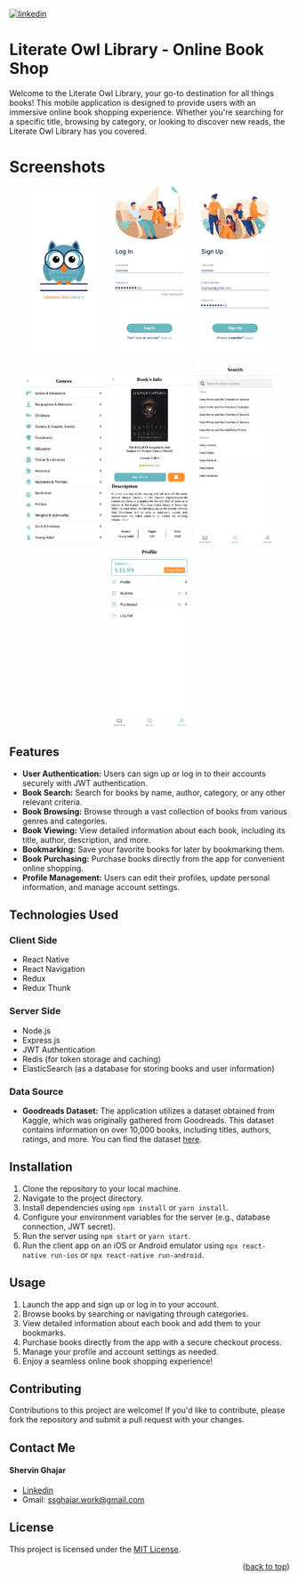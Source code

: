 <a name="readme-top"></a>
[![linkedin][linkedin-shield]][linkedin-url]

# Literate Owl Library - Online Book Shop

Welcome to the Literate Owl Library, your go-to destination for all things books! This mobile application is designed to provide users with an immersive online book shopping experience. Whether you're searching for a specific title, browsing by category, or looking to discover new reads, the Literate Owl Library has you covered.

# Screenshots
<div align="center">  
    <img src="screenshots/intro.png" alt="intro" width="150" >
    <img src="screenshots/LogIn _ Input 2.png" alt="main" width="150" >
    <img src="screenshots/SignUp _ Input 3.png" alt="step_1" width="150" >
    <img src="screenshots/Home _ Genres.png" alt="step_2" width="150" >
    <img src="screenshots/Home _ Book Info _ Bookmarked.png" alt="end" width="150" >
    <img src="screenshots/Search.png" alt="end" width="150" >
    <img src="screenshots/Profile.png" alt="end" width="150" >
</div>

## Features
- **User Authentication:** Users can sign up or log in to their accounts securely with JWT authentication.
- **Book Search:** Search for books by name, author, category, or any other relevant criteria.
- **Book Browsing:** Browse through a vast collection of books from various genres and categories.
- **Book Viewing:** View detailed information about each book, including its title, author, description, and more.
- **Bookmarking:** Save your favorite books for later by bookmarking them.
- **Book Purchasing:** Purchase books directly from the app for convenient online shopping.
- **Profile Management:** Users can edit their profiles, update personal information, and manage account settings.

## Technologies Used
### Client Side
- React Native
- React Navigation
- Redux
- Redux Thunk

### Server Side
- Node.js
- Express.js
- JWT Authentication
- Redis (for token storage and caching)
- ElasticSearch (as a database for storing books and user information)
### Data Source
- **Goodreads Dataset:** The application utilizes a dataset obtained from Kaggle, which was originally gathered from Goodreads. This dataset contains information on over 10,000 books, including titles, authors, ratings, and more. You can find the dataset [here][kaggle-url].

## Installation
1. Clone the repository to your local machine.
2. Navigate to the project directory.
3. Install dependencies using `npm install` or `yarn install`.
4. Configure your environment variables for the server (e.g., database connection, JWT secret).
5. Run the server using `npm start` or `yarn start`.
6. Run the client app on an iOS or Android emulator using `npx react-native run-ios` or `npx react-native run-android`.

## Usage
1. Launch the app and sign up or log in to your account.
2. Browse books by searching or navigating through categories.
3. View detailed information about each book and add them to your bookmarks.
4. Purchase books directly from the app with a secure checkout process.
5. Manage your profile and account settings as needed.
6. Enjoy a seamless online book shopping experience!

## Contributing
Contributions to this project are welcome! If you'd like to contribute, please fork the repository and submit a pull request with your changes.

## Contact Me

#### Shervin Ghajar
- [Linkedin][linkedin-url]
- Gmail: ssghajar.work@gmail.com

## License
This project is licensed under the [MIT License](/LICENSE).
<p align="right">(<a href="#readme-top">back to top</a>)</p>

<!-- MARKDOWN LINKS & IMAGES -->
[kaggle-url]: https://www.kaggle.com/datasets/jealousleopard/goodreadsbooks

[linkedin-shield]: https://img.shields.io/badge/Linkedin-0A66C2?style=for-the-badge&logo=linkedin&logoColor=white
[linkedin-url]: https://www.linkedin.com/in/shervin-ghajar-254258180/

[gmail-shield]: https://shields.io/badge/Gmail-white?logo=gmail
[gmail-url]: ssghajar.work@gmail.com
